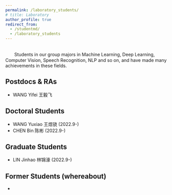 ```yaml
---
permalink: /laboratory_students/
# title: Laboratory
author_profile: true
redirect_from: 
  - /studentmd/
  - /laboratory_students
---
```


<br />
　　Students in our group majors in Machine Learning, Deep Learning, Computer Vision, Speech Recognition, NLP and so on, and have made many achievements in these fields.

Postdocs & RAs
--------
* WANG Yifei 王毅飞

Doctoral Students
--------
* WANG Yuxiao 王煜骁 (2022.9-)
* CHEN Bin 陈彬 (2022.9-)

Graduate Students
--------
* LIN Jinhao 林锦濠 (2022.9-)

Former Students (whereabout)
--------
* 
